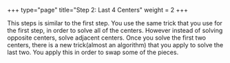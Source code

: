+++
type="page"
title="Step 2: Last 4 Centers"
weight = 2
+++

This steps is similar to the first step. You use the same trick that you use for the first step, in order to solve all of the centers. However instead of solving opposite centers, solve adjacent centers. Once you solve the first two centers, there is a new trick(almost an algorithm) that you apply to solve the last two. You apply this in order to swap some of the pieces.